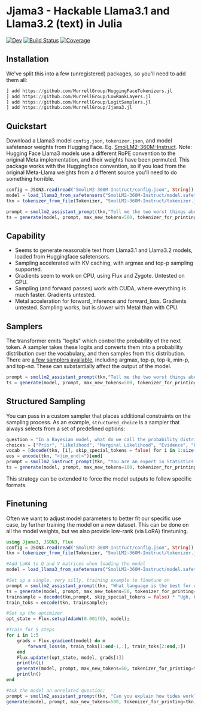 # Jjama3 - Hackable Llama3.1 and Llama3.2 (text) in Julia

[![Dev](https://img.shields.io/badge/docs-dev-blue.svg)](https://MurrellGroup.github.io/Jjama3.jl/dev/)
[![Build Status](https://github.com/MurrellGroup/Jjama3.jl/actions/workflows/CI.yml/badge.svg?branch=main)](https://github.com/MurrellGroup/Jjama3.jl/actions/workflows/CI.yml?query=branch%3Amain)
[![Coverage](https://codecov.io/gh/MurrellGroup/Jjama3.jl/branch/main/graph/badge.svg)](https://codecov.io/gh/MurrellGroup/Jjama3.jl)

## Installation


We've split this into a few (unregistered) packages, so you'll need to add them all:
```julia
] add https://github.com/MurrellGroup/HuggingFaceTokenizers.jl
] add https://github.com/MurrellGroup/LowRankLayers.jl
] add https://github.com/MurrellGroup/LogitSamplers.jl
] add https://github.com/MurrellGroup/Jjama3.jl
```

## Quickstart

Download a Llama3 model `config.json`, `tokenizer.json`, and model safetensor weights from Hugging Face. Eg. [SmolLM2-360M-Instruct](https://huggingface.co/HuggingFaceTB/SmolLM2-360M-Instruct/tree/main). Note: Hugging Face Llama3 models use a different RoPE convention to the original Meta implementation, and their weights have been permuted. This package works with the Huggingface convention, so if you load from the original Meta-Llama weights from a different source you'll need to do something horrible.

```julia
config = JSON3.read(read("SmolLM2-360M-Instruct/config.json", String))
model = load_llama3_from_safetensors("SmolLM2-360M-Instruct/model.safetensors", config)
tkn = tokenizer_from_file(Tokenizer, "SmolLM2-360M-Instruct/tokenizer.json")

prompt = smollm2_assistant_prompt(tkn,"Tell me the two worst things about Python.");
ts = generate(model, prompt, max_new_tokens=500, tokenizer_for_printing=tkn, end_token = encode(tkn, "<|im_end|>")[end]);
```

## Capability

- Seems to generate reasonable text from Llama3.1 and Llama3.2 models, loaded from Huggingface safetensors.
- Sampling accelerated with KV caching, with argmax and top-p sampling supported.
- Gradients seem to work on CPU, using Flux and Zygote. Untested on GPU.
- Sampling (and forward passes) work with CUDA, where everything is much faster. Gradients untested.
- Metal acceleration for forward_inference and forward_loss. Gradients untested. Sampling works, but is slower with Metal than with CPU.


## Samplers

The transformer emits "logits" which control the probability of the next token. A sampler takes these logits and converts them into a probability distribution over the vocabulary, and then samples from this distribution. There are [a few samplers available](https://github.com/MurrellGroup/LogitSamplers.jl), including argmax, top-p, top-k, min-p, and top-nσ. These can substantially affect the output of the model.

```julia
prompt = smollm2_assistant_prompt(tkn,"Tell me the two worst things about Python.");
ts = generate(model, prompt, max_new_tokens=500, tokenizer_for_printing=tkn, end_token = encode(tkn, "<|im_end|>")[end], sampler = top_nσ_sampler());
```

## Structured Sampling

You can pass in a custom sampler that places additional constraints on the sampling process. As an example, `structured_choice` is a sampler that always selects from a set of predefined options:

```julia
question = "In a Bayesian model, what do we call the probability distribution of parameters given the data?"
choices = ["Prior", "Likelihood", "Marginal Likelihood", "Evidence", "Posterior", "Margin Call"]
vocab = [decode(tkn, [i], skip_special_tokens = false) for i in 1:size(model.output.weight,1)]
eos = encode(tkn, "<|im_end|>")[end]
prompt = smollm2_instruct_prompt(tkn, "You are an expert in Statistics and Probability Theory who answers questions in as few words as possible.",question)
ts = generate(model, prompt, max_new_tokens=100, tokenizer_for_printing=tkn, end_token = eos, sampler = structured_choice(choices, vocab, eos));
```

This strategy can be extended to force the model outputs to follow specific formats.

## Finetuning

Often we want to adjust model parameters to better fit our specific use case, by further training the model on a new dataset. This can be done on all the model weights, but we also provide low-rank (via LoRA) finetuning.

```julia
using Jjama3, JSON3, Flux
config = JSON3.read(read("SmolLM2-360M-Instruct/config.json", String))
tkn = tokenizer_from_file(Tokenizer, "SmolLM2-360M-Instruct/tokenizer.json")

#Add LoRA to Q and V matrices when loading the model
model = load_llama3_from_safetensors("SmolLM2-360M-Instruct/model.safetensors", config, add_lora_to = [:Q, :V], lora_dim = 64)

#Set up a single, very silly, training example to finetune on
prompt = smollm2_assistant_prompt(tkn, "What language is the best for deep learning?");
ts = generate(model, prompt, max_new_tokens=50, tokenizer_for_printing=tkn, end_token = encode(tkn, "<|im_end|>")[end]);
trainsample = decode(tkn,prompt, skip_special_tokens = false) * "Ugh, bruh, what a stupid question.<|im_end|>";
train_toks = encode(tkn, trainsample);

#Set up the optimizer
opt_state = Flux.setup(AdamW(0.001f0), model);

#Train for 5 steps
for i in 1:5
    grads = Flux.gradient(model) do m
        forward_loss(m, train_toks[1:end-1,:], train_toks[2:end,:])
    end
    Flux.update!(opt_state, model, grads[1])
    println(i)
    generate(model, prompt, max_new_tokens=50, tokenizer_for_printing=tkn, end_token = encode(tkn, "<|im_end|>")[end])
    println()
end

#Ask the model an unrelated question:
prompt = smollm2_assistant_prompt(tkn, "Can you explain how tides work?");
generate(model, prompt, max_new_tokens=500, tokenizer_for_printing=tkn, end_token = encode(tkn, "<|im_end|>")[end], sampler = top_nσ_sampler());
```

